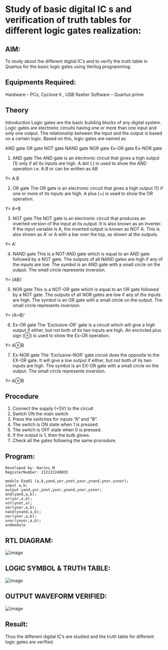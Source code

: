 # Study of basic digital IC s and verification of truth tables for different logic gates realization:
## AIM:
To study about the different digital IC’s and to verify the truth table in Quartus for the basic logic gates using Verilog programming.

## Equipments Required:
Hardware – PCs, Cyclone II , USB flasher
Software – Quartus prime
## Theory
Introduction
Logic gates are the basic building blocks of any digital system. Logic gates are electronic circuits having one or more than one input and only one output. The relationship between the input and the output is based on a certain logic. Based on this, logic gates are named as

AND gate
OR gate
NOT gate
NAND gate
NOR gate
Ex-OR gate
Ex-NOR gate
1) AND gate
The AND gate is an electronic circuit that gives a high output (1) only if all its inputs are high. A dot (.) is used to show the AND operation i.e. A.B or can be written as AB

Y= A.B

2) OR gate
The OR gate is an electronic circuit that gives a high output (1) if one or more of its inputs are high. A plus (+) is used to show the OR operation.

Y= A+B

3) NOT gate
The NOT gate is an electronic circuit that produces an inverted version of the input at its output. It is also known as an inverter. If the input variable is A, the inverted output is known as NOT A. This is also shown as A' or A with a bar over the top, as shown at the outputs.

Y= A'

4) NAND gate
This is a NOT-AND gate which is equal to an AND gate followed by a NOT gate. The outputs of all NAND gates are high if any of the inputs are low. The symbol is an AND gate with a small circle on the output. The small circle represents inversion.

Y= (AB)’

5) NOR gate
This is a NOT-OR gate which is equal to an OR gate followed by a NOT gate. The outputs of all NOR gates are low if any of the inputs are high. The symbol is an OR gate with a small circle on the output. The small circle represents inversion.

Y= (A+B)’

6) Ex-OR gate
The 'Exclusive-OR' gate is a circuit which will give a high output if either, but not both of its two inputs are high. An encircled plus sign (⊕) is used to show the Ex-OR operation.

Y= A⊕B

7) Ex-NOR gate
The 'Exclusive-NOR' gate circuit does the opposite to the EX-OR gate. It will give a low output if either, but not both of its two inputs are high. The symbol is an EX-OR gate with a small circle on the output. The small circle represents inversion.

Y= A⊕B

## Procedure
1. Connect the supply (+5V) to the circuit
2. Switch ON the main switch
3. Press the switches for inputs “A” and “B”.
4. The switch is ON state when 1 is pressed.
5.  The switch is OFF state when 0 is pressed.
6.  If the output is 1, then the bulb glows.
7.  Check all the gates following the same procedure.
## Program:
```
Developed by: Harini.M
RegisterNumber: 212222240035  
```
```
module Exp01 (a,b,yand,yor,ynot,yxor,ynand,ynor,yxnor);
input a,b;
output yand,yor,ynot,yxor,ynand,ynor,yxnor;
and(yand,a,b);
or(yor,a,b);
not(ynot,a);
xor(yxor,a,b);
nand(ynand,a,b);
nor(ynor,a,b);
xnor(yxnor,a,b);
endmodule
```
## RTL DIAGRAM:
![image](https://github.com/Harinimuthu17/Study-of-basic-digital-IC-s-and-verification-of-truth-tables-for-different-logic-gates-realization-/assets/130278614/88d088b5-14ca-40eb-9361-435724e62884)
## LOGIC SYMBOL & TRUTH TABLE:
![image](https://github.com/Harinimuthu17/Study-of-basic-digital-IC-s-and-verification-of-truth-tables-for-different-logic-gates-realization-/assets/130278614/b5a3274f-e369-490b-a262-dba6a107c658)
## OUTPUT WAVEFORM VERIFIED:
![image](https://github.com/Harinimuthu17/Study-of-basic-digital-IC-s-and-verification-of-truth-tables-for-different-logic-gates-realization-/assets/130278614/d26287b8-e048-4331-924c-4da6d22020fd)

## Result:
Thus the different digital IC’s are studied and the truth table for different logic gates are verified.
